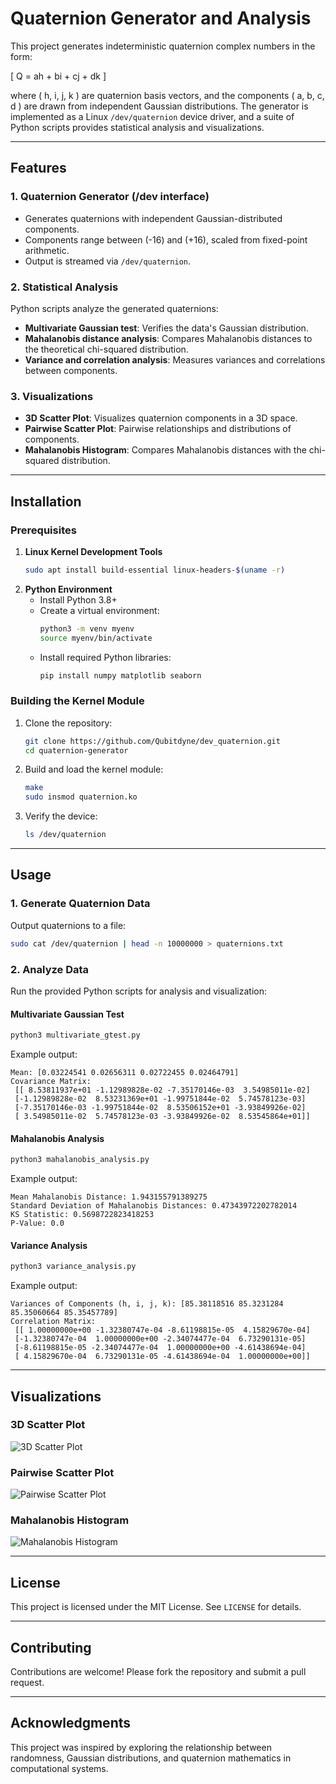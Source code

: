 # Quaternion Generator and Analysis

This project generates indeterministic quaternion complex numbers in the form:

\[
Q = ah + bi + cj + dk
\]

where \( h, i, j, k \) are quaternion basis vectors, and the components \( a, b, c, d \) are drawn from independent Gaussian distributions. The generator is implemented as a Linux `/dev/quaternion` device driver, and a suite of Python scripts provides statistical analysis and visualizations.

---

## Features

### 1. Quaternion Generator (/dev interface)
- Generates quaternions with independent Gaussian-distributed components.
- Components range between \(-16\) and \(+16\), scaled from fixed-point arithmetic.
- Output is streamed via `/dev/quaternion`.

### 2. Statistical Analysis
Python scripts analyze the generated quaternions:
- **Multivariate Gaussian test**: Verifies the data's Gaussian distribution.
- **Mahalanobis distance analysis**: Compares Mahalanobis distances to the theoretical chi-squared distribution.
- **Variance and correlation analysis**: Measures variances and correlations between components.

### 3. Visualizations
- **3D Scatter Plot**: Visualizes quaternion components in a 3D space.
- **Pairwise Scatter Plot**: Pairwise relationships and distributions of components.
- **Mahalanobis Histogram**: Compares Mahalanobis distances with the chi-squared distribution.

---

## Installation

### Prerequisites
1. **Linux Kernel Development Tools**
   ```bash
   sudo apt install build-essential linux-headers-$(uname -r)
   ```
2. **Python Environment**
   - Install Python 3.8+
   - Create a virtual environment:
     ```bash
     python3 -m venv myenv
     source myenv/bin/activate
     ```
   - Install required Python libraries:
     ```bash
     pip install numpy matplotlib seaborn
     ```

### Building the Kernel Module
1. Clone the repository:
   ```bash
   git clone https://github.com/Qubitdyne/dev_quaternion.git
   cd quaternion-generator
   ```
2. Build and load the kernel module:
   ```bash
   make
   sudo insmod quaternion.ko
   ```
3. Verify the device:
   ```bash
   ls /dev/quaternion
   ```

---

## Usage

### 1. Generate Quaternion Data
Output quaternions to a file:
```bash
sudo cat /dev/quaternion | head -n 10000000 > quaternions.txt
```

### 2. Analyze Data
Run the provided Python scripts for analysis and visualization:

#### Multivariate Gaussian Test
```bash
python3 multivariate_gtest.py
```
Example output:
```
Mean: [0.03224541 0.02656311 0.02722455 0.02464791]
Covariance Matrix:
 [[ 8.53811937e+01 -1.12989828e-02 -7.35170146e-03  3.54985011e-02]
 [-1.12989828e-02  8.53231369e+01 -1.99751844e-02  5.74578123e-03]
 [-7.35170146e-03 -1.99751844e-02  8.53506152e+01 -3.93849926e-02]
 [ 3.54985011e-02  5.74578123e-03 -3.93849926e-02  8.53545864e+01]]
```

#### Mahalanobis Analysis
```bash
python3 mahalanobis_analysis.py
```
Example output:
```
Mean Mahalanobis Distance: 1.943155791389275
Standard Deviation of Mahalanobis Distances: 0.47343972202782014
KS Statistic: 0.5698722823418253
P-Value: 0.0
```

#### Variance Analysis
```bash
python3 variance_analysis.py
```
Example output:
```
Variances of Components (h, i, j, k): [85.38118516 85.3231284  85.35060664 85.35457789]
Correlation Matrix:
 [[ 1.00000000e+00 -1.32380747e-04 -8.61198815e-05  4.15829670e-04]
 [-1.32380747e-04  1.00000000e+00 -2.34074477e-04  6.73290131e-05]
 [-8.61198815e-05 -2.34074477e-04  1.00000000e+00 -4.61438694e-04]
 [ 4.15829670e-04  6.73290131e-05 -4.61438694e-04  1.00000000e+00]]
```

---

## Visualizations

### 3D Scatter Plot
![3D Scatter Plot](quaternion_scatter_plot.png)

### Pairwise Scatter Plot
![Pairwise Scatter Plot](pairwise_scatter.png)

### Mahalanobis Histogram
![Mahalanobis Histogram](mahalanobis_histogram.png)

---

## License
This project is licensed under the MIT License. See `LICENSE` for details.

---

## Contributing
Contributions are welcome! Please fork the repository and submit a pull request.

---

## Acknowledgments
This project was inspired by exploring the relationship between randomness, Gaussian distributions, and quaternion mathematics in computational systems.
